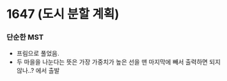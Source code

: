 # 1647 (도시 분할 계획)

### 단순한 MST
- 프림으로 풀었음.
- 두 마을을 나눈다는 뜻은 가장 가중치가 높은 선을 맨 마지막에 빼서 출력하면 되지 않나..? 에서 출발